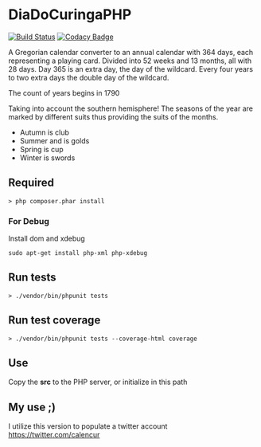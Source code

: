 # DiaDoCuringaPHP
[![Build Status](https://travis-ci.org/0um/DiaDoCuringaPHP.svg?branch=master)](https://travis-ci.org/0um/DiaDoCuringaPHP) [![Codacy Badge](https://api.codacy.com/project/badge/Grade/989552569e374f8f94d1581b3734d1ba)](https://www.codacy.com/app/0um/DiaDoCuringaPHP?utm_source=github.com&amp;utm_medium=referral&amp;utm_content=0unit/DiaDoCuringaPHP&amp;utm_campaign=Badge_Grade)

A Gregorian calendar converter to an annual calendar with 364 days, each representing a playing card. Divided into 52 weeks and 13 months, all with 28 days. Day 365 is an extra day, the day of the wildcard. Every four years to two extra days the double day of the wildcard.

The count of years begins in 1790

Taking into account the southern hemisphere! The seasons of the year are marked by different suits thus providing the suits of the months.

* Autumn is club
* Summer and is golds
* Spring is cup
* Winter is swords

## Required
```
> php composer.phar install
```

### For Debug
Install dom and xdebug
```
sudo apt-get install php-xml php-xdebug
```

## Run tests
```
> ./vendor/bin/phpunit tests
```

## Run test coverage
```
> ./vendor/bin/phpunit tests --coverage-html coverage
```

## Use
Copy the **src** to the PHP server, or initialize in this path

## My use ;)
I utilize this version to populate a twitter account <https://twitter.com/calencur>
